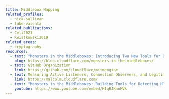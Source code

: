 ```yaml
---
title: Middlebox Mapping
related_profiles:
  - nick-sullivan
  - luke-valenta
related_publications:
  - Celi2021
  - Kwiatkowski2019
related_areas:
  - cryptography
resources:
  - text: "Monsters in the Middleboxes: Introducing Two New Tools for Detecting HTTPS Interception"
    blog: https://blog.cloudflare.com/monsters-in-the-middleboxes/
  - text: GitHub Organization
    link: https://github.com/cloudflare/mitmengine
  - text: Measuring Active Listeners, Connection Observers, and Legitimate Monitors
    link: https://malcolm.cloudflare.com/
  - text: "Monsters in the Middleboxes: Building Tools for Detecting HTTPS Interception"
    youtube: https://www.youtube.com/embed/HIqBJKnnHVk
---
```


